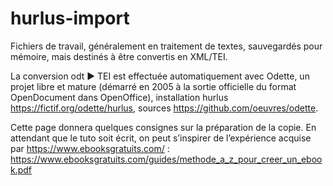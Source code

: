 # hurlus-import

Fichiers de travail, généralement en traitement de textes, sauvegardés pour mémoire, mais destinés à être convertis en XML/TEI.

La conversion odt ▶ TEI est effectuée automatiquement avec Odette, un projet libre et mature (démarré en 2005 à la sortie officielle du format OpenDocument dans OpenOffice), installation hurlus https://fictif.org/odette/hurlus, sources https://github.com/oeuvres/odette.

Cette page donnera quelques consignes sur la préparation de la copie. En attendant que le tuto soit écrit, on peut s’inspirer de l’expérience acquise par https://www.ebooksgratuits.com/ : https://www.ebooksgratuits.com/guides/methode_a_z_pour_creer_un_ebook.pdf
